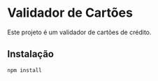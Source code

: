 # Validador de Cartões

Este projeto é um validador de cartões de crédito.

## Instalação

```sh
npm install
